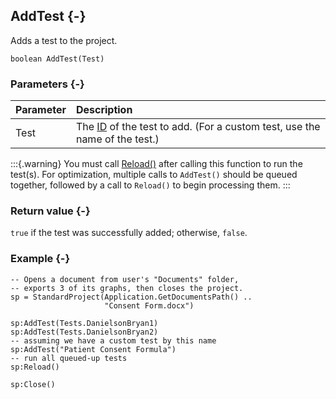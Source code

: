 ## AddTest {-}

Adds a test to the project.

```{sql}
boolean AddTest(Test)
```

### Parameters {-}

Parameter | Description
| :-- | :-- |
Test | The [ID](#tests) of the test to add. (For a custom test, use the name of the test.)

:::{.warning}
You must call [Reload()](#standard-reload) after calling this function to run the test(s). For optimization, multiple calls to `AddTest()` should be queued together, followed by a call to `Reload()` to begin processing them.
:::

### Return value {-}

`true` if the test was successfully added; otherwise, `false`.

### Example {-}

```{sql}
-- Opens a document from user's "Documents" folder,
-- exports 3 of its graphs, then closes the project.
sp = StandardProject(Application.GetDocumentsPath() ..
                     "Consent Form.docx")

sp:AddTest(Tests.DanielsonBryan1)
sp:AddTest(Tests.DanielsonBryan2)
-- assuming we have a custom test by this name
sp:AddTest("Patient Consent Formula")
-- run all queued-up tests
sp:Reload()

sp:Close()
```